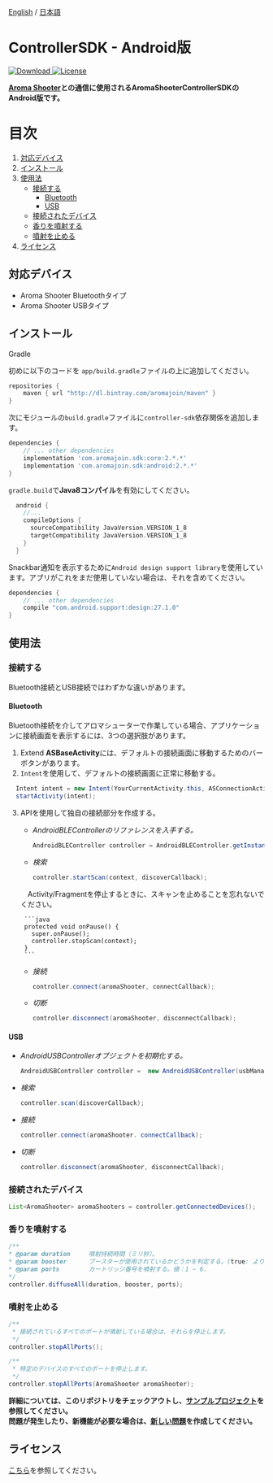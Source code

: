 [English](https://github.com/aromajoin/controller-sdk-android) / [日本語](README-JP.md)

# ControllerSDK - Android版

[ ![Download](https://api.bintray.com/packages/aromajoin/maven/com.aromajoin.sdk%3Aandroid/images/download.svg) ](https://bintray.com/aromajoin/maven/com.aromajoin.sdk%3Aandroid/_latestVersion)
[![License](https://img.shields.io/badge/license-Apache%202-4EB1BA.svg?style=flat-square)](https://www.apache.org/licenses/LICENSE-2.0.html)


**[Aroma Shooter](https://aromajoin.com/hardware/shooters/aroma-shooter-1)との通信に使用されるAromaShooterControllerSDKのAndroid版です。**  

# 目次
1. [対応デバイス](#対応デバイス)  
2. [インストール](#インストール)
3. [使用法](#使用法)
    * [接続する](#接続する)
      * [Bluetooth](#bluetooth)
      * [USB](#usb)
    * [接続されたデバイス](#接続されたデバイス)
    * [香りを噴射する](#香りを噴射する)
    * [噴射を止める](#噴射を止める)
4. [ライセンス](#license)

## 対応デバイス
* Aroma Shooter Bluetoothタイプ
* Aroma Shooter USBタイプ

## インストール
Gradle

初めに以下のコードを `app/build.gradle`ファイルの上に追加してください。
```gradle
repositories {
    maven { url "http://dl.bintray.com/aromajoin/maven" }
}
```
次にモジュールの`build.gradle`ファイルに`controller-sdk`依存関係を追加します。
```gradle
dependencies {
    // ... other dependencies
    implementation 'com.aromajoin.sdk:core:2.*.*'
    implementation 'com.aromajoin.sdk:android:2.*.*'
}
```
`gradle.build`で**Java8コンパイル**を有効にしてください。
```gradle
  android {
    //...
    compileOptions {
      sourceCompatibility JavaVersion.VERSION_1_8
      targetCompatibility JavaVersion.VERSION_1_8
    }
  }
```
Snackbar通知を表示するために`Android design support library`を使用しています。アプリがこれをまだ使用していない場合は、それを含めてください。
```gradle
dependencies {
    // ... other dependencies
    compile "com.android.support:design:27.1.0"
}
```
## 使用法  
### 接続する
Bluetooth接続とUSB接続ではわずかな違いがあります。
#### Bluetooth
Bluetooth接続を介してアロマシューターで作業している場合、アプリケーションに接続画面を表示するには、3つの選択肢があります。

1. Extend **ASBaseActivity**には、デフォルトの接続画面に移動するためのバーボタンがあります。
2. `Intent`を使用して、デフォルトの接続画面に正常に移動する。
```java
  Intent intent = new Intent(YourCurrentActivity.this, ASConnectionActivity.class);  
  startActivity(intent);
```
3. APIを使用して独自の接続部分を作成する。
	- *AndroidBLEControllerのリファレンスを入手する。*
		```java
		AndroidBLEController controller = AndroidBLEController.getInstance(); 
		```
	- *検索*
		```java
		controller.startScan(context, discoverCallback);
		```  
	　Activity/Fragmentを停止するときに、スキャンを止めることを忘れないでください。

		```java
		protected void onPause() {
		  super.onPause();
		  controller.stopScan(context);
		}
		```
	- *接続*
		```java
		controller.connect(aromaShooter, connectCallback);  
		```
	- *切断*
		```java
		controller.disconnect(aromaShooter, disconnectCallback);  
		```

#### USB
- *AndroidUSBControllerオブジェクトを初期化する。*
  ```java
  AndroidUSBController controller =  new AndroidUSBController(usbManager);
  ```
- *検索*
  ```java
  controller.scan(discoverCallback);
  ```  
- *接続*
  ```java
  controller.connect(aromaShooter. connectCallback);  
  ```
- *切断*
  ```java
  controller.disconnect(aromaShooter, disconnectCallback);  
  ```
### 接続されたデバイス
  ```java
  List<AromaShooter> aromaShooters = controller.getConnectedDevices();
  ```

### 香りを噴射する
  ```java
  /**
  * @param duration     噴射持続時間（ミリ秒）。
  * @param booster      ブースターが使用されているかどうかを判定する。(true: より強く噴射する, false: より弱く噴射する)
  * @param ports        カートリッジ番号を噴射する。値：1 ~ 6.
  */
  controller.diffuseAll(duration, booster, ports);
  ```  
### 噴射を止める
  ```java
  /**
   * 接続されているすべてのポートが噴射している場合は、それらを停止します。
   */
  controller.stopAllPorts();
  
  /**
   * 特定のデバイスのすべてのポートを停止します。
   */
  controller.stopAllPorts(AromaShooter aromaShooter);
  ```

**詳細については、このリポジトリをチェックアウトし、[サンプルプロジェクト](https://github.com/aromajoin/controller-sdk-android/tree/master/sample)を参照してください。**  
**問題が発生したり、新機能が必要な場合は、[新しい問題](https://github.com/aromajoin/controller-sdk-android/issues)を作成してください。**

## ライセンス
[こちら](https://github.com/aromajoin/controller-sdk-/blob/master/LICENSE.md)を参照してください。
